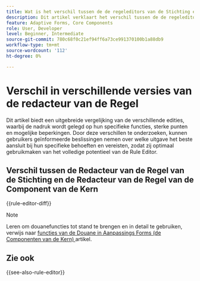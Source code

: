 ```yaml
---
title: Wat is het verschil tussen de de regeleditors van de Stichting en van de Componenten van de Kern?
description: Dit artikel verklaart het verschil tussen de de regeleditors van de Stichting en van de Componenten van de Kern
feature: Adaptive Forms, Core Components
role: User, Developer
level: Beginner, Intermediate
source-git-commit: 780c68f0c21ef94ff6a73ce991370100b1a88db9
workflow-type: tm+mt
source-wordcount: '112'
ht-degree: 0%

---
```


# Verschil in verschillende versies van de redacteur van de Regel

Dit artikel biedt een uitgebreide vergelijking van de verschillende edities, waarbij de nadruk wordt gelegd op hun specifieke functies, sterke punten en mogelijke beperkingen. Door deze verschillen te onderzoeken, kunnen gebruikers geïnformeerde beslissingen nemen over welke uitgave het beste aansluit bij hun specifieke behoeften en vereisten, zodat zij optimaal gebruikmaken van het volledige potentieel van de Rule Editor.

## Verschil tussen de Redacteur van de Regel van de Stichting en de Redacteur van de Regel van de Component van de Kern

{{rule-editor-diff}}

>[!NOTE]
>
> Leren om douanefuncties tot stand te brengen en in detail te gebruiken, verwijs naar [ functies van de Douane in Aanpassings Forms (de Componenten van de Kern) ](/help/forms/create-and-use-custom-functions.md) artikel.


## Zie ook

{{see-also-rule-editor}}
